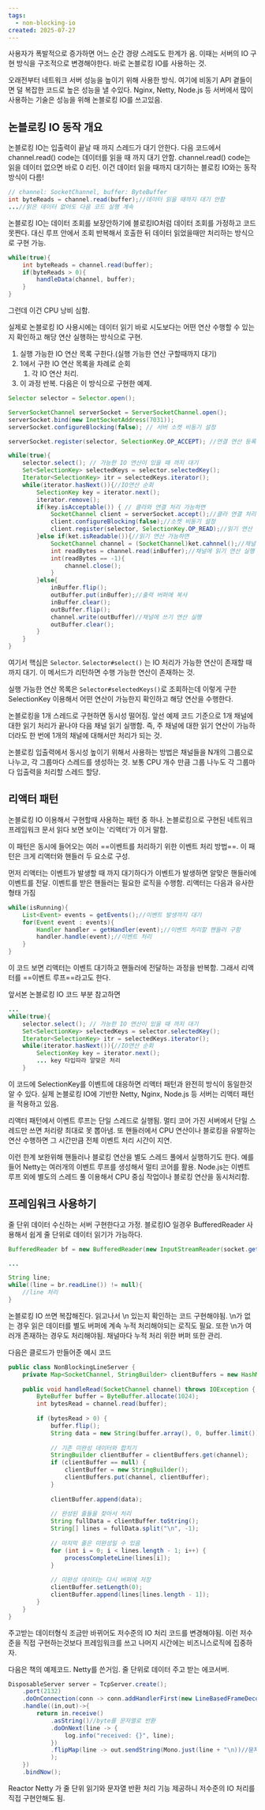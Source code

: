 ```yaml
---
tags:
  - non-blocking-io
created: 2025-07-27
---
```

사용자가 폭발적으로 증가하면 어느 순간 경량 스레도도 한계가 옴. 이때는 서버의 IO 구현 방식을 구조적으로 변경해야한다. 바로 논블로킹 IO를 사용하는 것.

오래전부터 네트워크 서버 성능을 높이기 위해 사용한 방식. 여기에 비동기 API 곁들이면 덜 복잡한 코드로 높은 성능을 낼 수있다. Nginx, Netty, Node.js 등 서버에서 많이 사용하는 기술은 성능을 위해 논블로킹 IO를 쓰고있음.

## 논블로킹 IO 동작 개요
논블로킹 IO는 입출력이 끝날 때 까지 스레드가 대기 안한다. 다음 코드에서 channel.read() code는 데이터를 읽을 때 까지 대기 안함. channel.read() code는 읽을 데이터 없으면 바로 0 리턴. 이건 데이터 읽을 때까지 대기하는 블로킹 IO와는 동작방식이 다름!
```java
// channel: SocketChannel, buffer: ByteBuffer
int byteReads = channel.read(buffer);//데이터 읽을 때까지 대기 안함
...//읽은 데이터 없어도 다음 코드 실행 계속
```
논블로킹 IO는 데이터 조회를 보장안하기에 블로킹IO처럼 데이터 조회를 가정하고 코드 못짠다. 대신 루프 안에서 조회 반복해서 호출한 뒤 데이터 읽었을때만 처리하는 방식으로 구현 가능.

```java
while(true){
	int byteReads = channel.read(buffer);
	if(byteReads > 0){
		handleData(channel, buffer);
	}
}
```
그런데 이건 CPU 낭비 심함.

실제로 논블로킹 IO 사용시에는 데이터 읽기 바로 시도보다는 어떤 연산 수행할 수 있는지 확인하고 해당 연산 실행하는 방식으로 구현.

1. 실행 가능한 IO 연산 목록 구한다.(실행 가능한 연산 구할때까지 대기)
2. 1에서 구한 IO 연산 목록을 차례로 순회
	1. 각 IO 연산 처리.
3. 이 과정 반복.
다음은 이 방식으로 구현한 예제.

```java
Selector selector = Selector.open();

ServerSocketChannel serverSocket = ServerSocketChannel.open();
serverSocket.bind(new InetSocketAddress(7031));
serverSocket.configureBlocking(false); // 서버 소켓 비동기 설정

serverSocket.register(selector, SelectionKey.OP_ACCEPT); //연결 연산 등록

while(true){
	selector.select(); // 가능한 IO 연산이 있을 때 까지 대기
	Set<SelectionKey> selectedKeys = selector.selectedKey();
	Iterator<SelectionKey> itr = selectedKeys.iterator();
	while(iterator.hasNext()){//IO연산 순회
		SelectionKey key = iterator.next();
		iterator.remove();
		if(key.isAcceptable()) { // 클라와 연결 처리 가능하면
			SocketChannel client = serverSocket.accept();//클라 연결 처리
			client.configureBlocking(false);//소켓 비동기 설정
			client.register(selector, SelectionKey.OP_READ);//읽기 연산 등록
		}else if(ket.isReadable()){//읽기 연산 가능하면
			SocketChannel channel = (SocketChannel)ket.cahnnel();//채널 구함
			int readBytes = channel.read(inBuffer);//채널에 읽기 연산 실행
			int(readBytes == -1){
				channel.close();
			}
		}else{
			inBuffer.flip();
			outBuffer.put(inBuffer);//출력 버퍼에 복사
			inBuffer.clear();
			outBuffer.flip();
			channel.write(outBuffer)//채널에 쓰기 연산 실행
			outBuffer.clear();
		}
	}
}
```
여기서 핵심은 `Selector`. `Selector#select()` 는 IO 처리가 가능한 연산이 존재할 때까지 대기. 이 메서드가 리턴하면 수행 가능한 연산이 존재하는 것.

실행 가능한 연산 목록은 `Selector#selectedKeys()`로 조회하는데 이렇게 구한 SelectionKey 이용해서 어떤 연산이 가능한지 확인하고 해당 연산을 수행한다.

논블로킹을 1개 스레드로 구현하면 동시성 떨어짐. 앞선 예제 코드 기준으로 1개 채널에 대한 읽기 처리가 끝나야 다음 채널 읽기 실행함. 즉, 주 채널에 대한 읽기 연산이 가능하더라도 한 번에 1개의 채널에 대해서만 처리가 되는 것.

논블로킹 입출력에서 동시성 높이기 위해서 사용하는 방법은 채널들을 N개의 그룹으로 나누고, 각 그룹마다 스레드를 생성하는 것. 보통 CPU 개수 만큼 그룹 나누도 각 그룹마다 입출력을 처리할 스레드 할당.

## 리액터 패턴
논블로킹 IO 이용해서 구현할때 사용하는 패턴 중 하나. 논블로킹으로 구현된 네트워크 프레임워크 문서 읽다 보면 보이는 '리액터'가 이거 말함.

이 패턴은 동시에 들어오는 여러 ==이벤트를 처리하기 위한 이벤트 처리 방법==. 이 패턴은 크게 리액터와 핸들러 두 요소로 구성.

먼저 리액터는 이벤트가 발생할 때 까지 대기하다가 이벤트가 발생하면 알맞은 핸들러에 이벤트를 전달. 이벤트를 받은 핸들러는 필요한 로직을 수행함. 리액터는 다음과 유사한 형태 가짐
```java
while(isRunning){
	List<Event> events = getEvents();//이벤트 발생까지 대기
	for(Event event : events){
		Handler handler = getHandler(event);//이벤트 처리할 핸들러 구함
		handler.handle(event);//이벤트 처리
	}
}
```
이 코드 보면 리액터는 이벤트 대기하고 핸들러에 전달하는 과정을 반복함. 그래서 리액터를 ==이벤트 루프==라고도 한다.

앞서본 논블로킹 IO 코드 부분 참고하면
```java
...
while(true){
	selector.select(); // 가능한 IO 연산이 있을 때 까지 대기
	Set<SelectionKey> selectedKeys = selector.selectedKey();
	Iterator<SelectionKey> itr = selectedKeys.iterator();
	while(iterator.hasNext()){//IO연산 순회
		SelectionKey key = iterator.next();
		... key 타입따라 알맞은 처리
	}

```
이 코드에 SelectionKey를 이벤트에 대응하면 리액터 패턴과 완전히 방식이 동일한것 알 수 있다. 실제 논블로킹 IO에 기반한 Netty, Nginx, Node.js 등 서버는 리액터 패턴을 적용하고 있음.

리액터 패턴에서 이벤트 루프는 단일 스레드로 실행됨. 멀티 코어 가진 서버에서 단일 스레드만 쓰면 처리량 최대로 못 뽑아냄. 또 핸들러에서 CPU 연산이나 블로킹을 유발하는 연산 수행하면 그 시간만큼 전체 이벤트 처리 시간이 지연.

이런 한계 보완위해 핸들러나 블로킹 연산을 별도 스레드 풀에서 실행하기도 한다. 예를 들어 Netty는 여러개의 이벤트 루프를 생성해서 멀티 코어를 활용. Node.js는 이벤트 루프 외에 별도의 스레드 풀 이용해서 CPU 중심 작업이나 블로킹 연산을 동시처리함.

## 프레임워크 사용하기
줄 단위 데이터 수신하는 서버 구현한다고 가정. 블로킹IO 일경우 BufferedReader 사용해서 쉽게 줄 단위로 데이터 읽기가 가능하다.
```java
BufferedReader bf = new BufferedReader(new InputStreamReader(socket.getInputStream, "UTF-8"));

...

String line;
while((line = br.readLine()) != null){
	//line 처리
}
```
논블로킹 IO 쓰면 복잡해진다. 읽고나서 \n 있는지 확인하는 코드 구현해야됨. \n가 없는 경우 읽은 데이터를 별도 버퍼에 계속 누적 처리해야되는 로직도 필요. 또한 \n가 여러개 존재하는 경우도 처리해야됨. 채널마다 누적 처리 위한 버퍼 또한 관리.

다음은 클로드가 만들어준 예시 코드
```java
public class NonBlockingLineServer {
    private Map<SocketChannel, StringBuilder> clientBuffers = new HashMap<>();
    
    public void handleRead(SocketChannel channel) throws IOException {
        ByteBuffer buffer = ByteBuffer.allocate(1024);
        int bytesRead = channel.read(buffer);
        
        if (bytesRead > 0) {
            buffer.flip();
            String data = new String(buffer.array(), 0, buffer.limit());
            
            // 기존 미완성 데이터와 합치기
            StringBuilder clientBuffer = clientBuffers.get(channel);
            if (clientBuffer == null) {
                clientBuffer = new StringBuilder();
                clientBuffers.put(channel, clientBuffer);
            }
            
            clientBuffer.append(data);
            
            // 완성된 줄들을 찾아서 처리
            String fullData = clientBuffer.toString();
            String[] lines = fullData.split("\n", -1);
            
            // 마지막 줄은 미완성일 수 있음
            for (int i = 0; i < lines.length - 1; i++) {
                processCompleteLine(lines[i]);
            }
            
            // 미완성 데이터는 다시 버퍼에 저장
            clientBuffer.setLength(0);
            clientBuffer.append(lines[lines.length - 1]);
        }
    }
}
```

주고받는 데이터형식 조금만 바뀌어도 저수준의 IO 처리 코드를 변경해야됨. 이런 저수준을 직접 구현하는것보다 프레임워크를 쓰고 나머지 시간에는 비즈니스로직에 집중하자.

다음은 책의 예제코드. Netty를 쓴거임. 줄 단위로 데이터 주고 받는 에코서버.

```java
DisposableServer server = TcpServer.create();
	.port(2132)
	.doOnConnection(conn -> conn.addHandlerFirst(new LineBasedFrameDecoder(1024)))//줄단위 읽기 처리
	.handle((in,out)->{
		return in.receive()
			.asString()//byte를 문자열로 반환
			.doOnNext(line -> {
				log.info("received: {}", line);
			})
			.flipMap(line -> out.sendString(Mono.just(line + "\n))//문자열 쓰기
			);
	})
	.bindNow();
```
Reactor Netty 가 줄 단위 읽기와 문자열 반환 처리 기능 제공하니 저수준의 IO 처리를 직접 구현안해도 됨.

